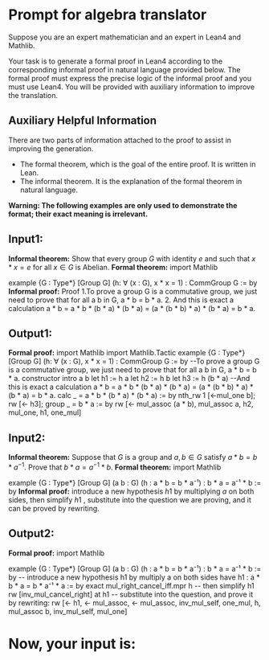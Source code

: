 # Prompt for algebra translator

Suppose you are an expert mathematician and an expert in Lean4 and Mathlib.

Your task is to generate a formal proof in Lean4 according to the corresponding informal proof in natural language provided below. The formal proof must express the precise logic of the informal proof and you must use Lean4. You will be provided with auxiliary information to improve the translation.

## Auxiliary Helpful Information

There are two parts of information attached to the proof to assist in improving the generation.

* The formal theorem, which is the goal of the entire proof. It is written in Lean.
* The informal theorem. It is the explanation of the formal theorem in natural language.

**Warning: The following examples are only used to demonstrate the format; their exact meaning is irrelevant.**

## Input1:

**Informal theorem:**
Show that every group $G$ with identity $e$ and such that $x * x=e$ for all $x \in G$ is Abelian.
**Formal theorem:**
import Mathlib

example {G : Type*} [Group G] (h: ∀ (x : G), x * x = 1) : CommGroup G := by
**Informal proof:**
Proof
1.To prove a group G is a commutative group, we just need to prove that for all a b in G, a * b = b * a.
2. And this is exact a calculation a * b = a * b * (b * a) * (b * a) = (a * (b * b) * a) * (b * a) = b * a.

## Output1:

**Formal proof:**
import Mathlib
import Mathlib.Tactic
example {G : Type*} [Group G] (h: ∀ (x : G), x * x = 1) : CommGroup G := by
  --To prove a group G is a commutative group, we just need to prove that for all a b in G, a * b = b * a.
  constructor
  intro a b
  let h1 := h a
  let h2 := h b
  let h3 := h (b * a)
  --And this is exact a calculation a * b = a * b * (b * a) * (b * a) = (a * (b * b) * a) * (b * a) = b * a.
  calc
    _ = a * b * (b * a) * (b * a) := by nth_rw 1 [←mul_one b]; rw [← h3]; group
    _ = b * a := by rw [← mul_assoc (a * b), mul_assoc a, h2, mul_one, h1, one_mul]

## Input2:

**Informal theorem:**
Suppose that $G$ is a group and $a, b \in G$ satisfy $a * b=b * a^{-1}$. Prove that $b * a=a^{-1} * b$.
**Formal theorem:**
import Mathlib

example {G : Type*} [Group G] (a b : G) (h : a * b = b * a⁻¹) : b * a = a⁻¹ * b := by
**Informal proof:**
  introduce a new hypothesis $h1$ by multiplying $a$ on both sides, then simplify $h1$  , substitute into the question we are proving, and it can be proved by rewriting.

## Output2:

**Formal proof:**
import Mathlib

example {G : Type*} [Group G] (a b : G) (h : a * b = b * a⁻¹) : b * a = a⁻¹ * b := by
  -- introduce a new hypothesis h1 by multiply a on both sides
  have h1 : a * b * a = b * a⁻¹ * a := by exact mul_right_cancel_iff.mpr h
  -- then simplify h1
  rw [inv_mul_cancel_right] at h1
  -- substitute into the question, and prove it by rewriting:
  rw [← h1, ← mul_assoc, ← mul_assoc, inv_mul_self, one_mul, h, mul_assoc b, inv_mul_self, mul_one]

# Now, your input is: